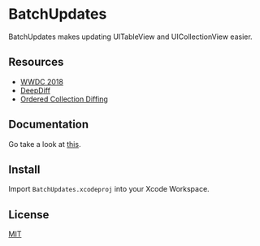 # BatchUpdates

BatchUpdates makes updating UITableView and UICollectionView easier.

## Resources

- [WWDC 2018](https://developer.apple.com/videos/play/wwdc2018/225/)
- [DeepDiff](https://github.com/onmyway133/DeepDiff)
- [Ordered Collection Diffing](https://github.com/apple/swift-evolution/blob/master/proposals/0240-ordered-collection-diffing.md)

## Documentation

Go take a look at [this](https://michaelnisi.github.io/batchupdates/).

## Install

Import `BatchUpdates.xcodeproj` into your Xcode Workspace.

## License

[MIT](https://raw.github.com/michaelnisi/batchupdates/master/LICENSE)
